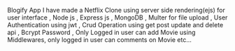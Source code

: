 Blogify App
I have made a Netflix Clone using server side rendering(ejs) for user interface , Node js , Express js , MongoDB , Multer for file upload , User Authentication using jwt , Crud Operation using get post update and delete api , Bcrypt Password , Only Logged in user can add Movie using Middlewares, only logged in user can comments on Movie etc...

